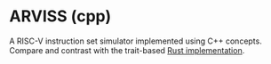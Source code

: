 # ARVISS (cpp)

A RISC-V instruction set simulator implemented using C++ concepts. Compare and
contrast with the trait-based [Rust implementation](https://github.dev/badlydrawnrod/).
